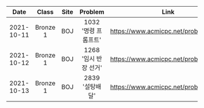 | Date | Class | Site | Problem | Link |
|:--------:|:--------:|:--------:|:--------:|:--------:|
| 2021-10-11 | Bronze 1 | BOJ | 1032 '명령 프롬프트' | https://www.acmicpc.net/problem/1032 |
| 2021-10-12 | Bronze 1 | BOJ | 1268 '임시 반장 선거' | https://www.acmicpc.net/problem/1268 |
| 2021-10-13 | Bronze 1 | BOJ | 2839 '설탕배달' | https://www.acmicpc.net/problem/2839 |
